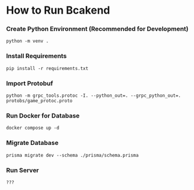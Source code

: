 # How to Run Bcakend

### Create Python Environment (Recommended for Development)
```
python -m venv .
```

### Install Requirements
```
pip install -r requirements.txt
```

### Import Protobuf
```
python -m grpc_tools.protoc -I. --python_out=. --grpc_python_out=. protobs/game_protoc.proto
```

### Run Docker for Database
```
docker compose up -d
```

### Migrate Database
```
prisma migrate dev --schema ./prisma/schema.prisma
```

### Run Server
```
???
```